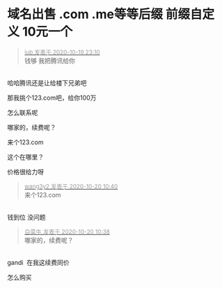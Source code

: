 # 域名出售 .com .me等等后缀  前缀自定义 10元一个


<div class="quote"><blockquote><font size="2"><a href="https://www.hostloc.com/forum.php?mod=redirect&amp;goto=findpost&amp;pid=9323954&amp;ptid=755859" target="_blank"><font color="#999999">iub 发表于 2020-10-19 23:10</font></a></font><br />
钱够 我把腾讯给你</blockquote></div><br />
哈哈<img src="static/image/smiley/default/lol.gif" smilieid="12" border="0" alt="" />腾讯还是让给楼下兄弟吧<img src="static/image/smiley/default/lol.gif" smilieid="12" border="0" alt="" />

 那我挑个123.com吧，给你100万&nbsp; &nbsp;<img src="static/image/smiley/default/lol.gif" smilieid="12" border="0" alt="" /><img src="static/image/smiley/default/lol.gif" smilieid="12" border="0" alt="" /><img src="static/image/smiley/default/lol.gif" smilieid="12" border="0" alt="" />

怎么联系呢

哪家的，续费呢？

来个123.com

这个在哪里？

价格很给力呀<img id="aimg_MZ9CE" onclick="zoom(this, this.src, 0, 0, 0)" class="zoom" src="https://cdn.jsdelivr.net/gh/hishis/forum-master/public/images/patch.gif" onmouseover="img_onmouseoverfunc(this)" onload="thumbImg(this)" border="0" alt="" />

<div class="quote"><blockquote><font size="2"><a href="https://www.hostloc.com/forum.php?mod=redirect&amp;goto=findpost&amp;pid=9325079&amp;ptid=755859" target="_blank"><font color="#999999">wang3y2 发表于 2020-10-20 10:40</font></a></font><br />
来个123.com</blockquote></div><br />
钱到位 没问题

<div class="quote"><blockquote><font size="2"><a href="https://www.hostloc.com/forum.php?mod=redirect&amp;goto=findpost&amp;pid=9325070&amp;ptid=755859" target="_blank"><font color="#999999">白菜牛 发表于 2020-10-20 10:38</font></a></font><br />
哪家的，续费呢？</blockquote></div><br />
gandi&nbsp;&nbsp;在我这续费同价

怎么购买
